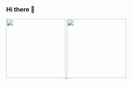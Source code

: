 ### Hi there 👋

<!--
**diasjames19/diasjames19** is a ✨ _special_ ✨ repository because its `README.md` (this file) appears on your GitHub profile.

Here are some ideas to get you started:

- 🔭 I’m currently working on ...
- 🌱 I’m currently learning ...
- 👯 I’m looking to collaborate on ...
- 🤔 I’m looking for help with ...
- 💬 Ask me about ...
- 📫 How to reach me: ...
- 😄 Pronouns: ...
- ⚡ Fun fact: ...
-->
<div align="left">
  <a href="https://github.com/diasjames19">
  <img height="160em" src="https://github-readme-stats.vercel.app/api?username=diasjames19&show_icons=true&theme=solarized-dark&include_all_commits=true&count_private=true"/>
  <img height="160em" src="https://github-readme-stats.vercel.app/api/top-langs/?username=diasjames19&layout=compact&langs_count=7&theme=solarized-dark"/>
</div>
